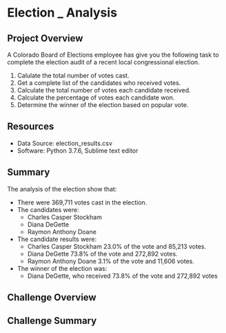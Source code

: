 # Election _ Analysis

## Project Overview
A Colorado Board of Elections employee has give you the following task to complete the election audit of a recent local congressional election.

1. Calulate the total number of votes cast.
2. Get a complete list of the candidates who received votes.
3. Calculate the total number of votes each candidate received.
4. Calculate the percentage of votes each candidate won.
5. Determine the winner of the election based on popular vote.

## Resources
- Data Source: election_results.csv
- Software: Python 3.7.6, Sublime text editor

## Summary
The analysis of the election show that:
- There were 369,711 votes cast in the election.
- The candidates were:
	- Charles Casper Stockham
	- Diana DeGette
	- Raymon Anthony Doane
- The candidate results were:
	- Charles Casper Stockham 23.0% of the vote and 85,213 votes.
	- Diana DeGette 73.8% of the vote and 272,892 votes.
	- Raymon Anthony Doane 3.1% of the vote and 11,606 votes.
- The winner of the election was:
	- Diana DeGette, who received 73.8% of the vote and 272,892 votes

## Challenge Overview

## Challenge Summary
